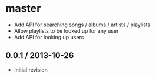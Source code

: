# master

* Add API for searching songs / albums / artists / playlists
* Allow playlists to be looked up for any user
* Add API for looking up users

## 0.0.1 / 2013-10-26

* Initial revision